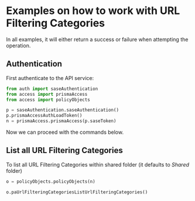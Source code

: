 # Examples on how to work with URL Filtering Categories
In all examples, it will either return a success or failure when attempting the operation.

## Authentication
First authenticate to the API service:
```python
from auth import saseAuthentication
from access import prismaAccess
from access import policyObjects

p = saseAuthentication.saseAuthentication()
p.prismaAccessAuthLoadToken()
n = prismaAccess.prismaAccess(p.saseToken)

```

Now we can proceed with the commands below.

## List all URL Filtering Categories
To list all URL Filtering Categories within shared folder (it defaults to _Shared_ folder)
```python
o = policyObjects.policyObjects(n)

o.paUrlFilteringCategoriesListUrlFilteringCategories()
```